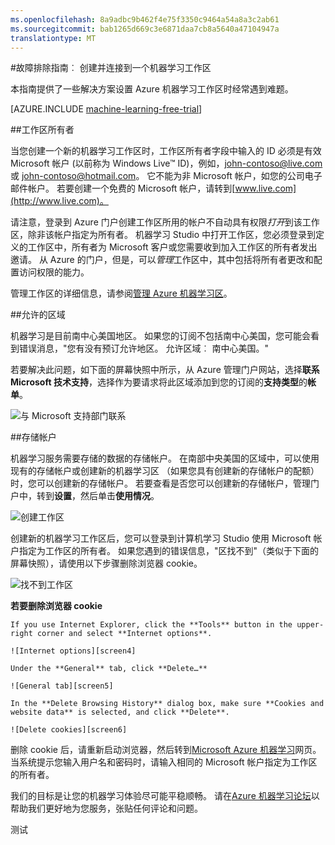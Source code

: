 ```yaml
---
ms.openlocfilehash: 8a9adbc9b462f4e75f3350c9464a54a8a3c2ab61
ms.sourcegitcommit: bab1265d669c3e6871daa7cb8a5640a47104947a
translationtype: MT
---
```

<properties 
    pageTitle="疑难解答︰ 创建和连接到机器学习区 |Microsoft Azure" 
    description="创建和连接到 Azure 机器学习工作区中的常见问题的解决方案" 
    services="machine-learning" 
    documentationCenter="" 
    authors="garyericson" 
    manager="paulettm" 
    editor="cgronlun"/>

<tags 
    ms.service="machine-learning" 
    ms.workload="data-services" 
    ms.tgt_pltfrm="na" 
    ms.devlang="na" 
    ms.topic="article" 
    ms.date="07/01/2015" 
    ms.author="garye"/>


#故障排除指南︰ 创建并连接到一个机器学习工作区

本指南提供了一些解决方案设置 Azure 机器学习工作区时经常遇到难题。

[AZURE.INCLUDE [machine-learning-free-trial](../../includes/machine-learning-free-trial.md)]

##工作区所有者

当您创建一个新的机器学习工作区时，工作区所有者字段中输入的 ID 必须是有效 Microsoft 帐户 (以前称为 Windows Live™ ID)，例如，john-contoso@live.com 或 john-contoso@hotmail.com。 它不能为非 Microsoft 帐户，如您的公司电子邮件帐户。 若要创建一个免费的 Microsoft 帐户，请转到[www.live.com](http://www.live.com)。 

请注意，登录到 Azure 门户创建工作区所用的帐户不自动具有权限*打开*到该工作区，除非该帐户指定为所有者。 机器学习 Studio 中打开工作区，您必须登录到定义的工作区中，所有者为 Microsoft 客户或您需要收到加入工作区的所有者发出邀请。 从 Azure 的门户，但是，可以*管理*工作区中，其中包括将所有者更改和配置访问权限的能力。

管理工作区的详细信息，请参阅[管理 Azure 机器学习区]。

[管理 Azure 机器学习区]: machine-learning-manage-workspace.md

##允许的区域

机器学习是目前南中心美国地区。 如果您的订阅不包括南中心美国，您可能会看到错误消息，"您有没有预订允许地区。 允许区域︰ 南中心美国。" 

若要解决此问题，如下面的屏幕快照中所示，从 Azure 管理门户网站，选择**联系 Microsoft 技术支持**，选择作为要请求将此区域添加到您的订阅的**支持类型**的**帐单**。 

![与 Microsoft 支持部门联系][screen1]

##存储帐户
 
机器学习服务需要存储的数据的存储帐户。 在南部中央美国的区域中，可以使用现有的存储帐户或创建新的机器学习区 （如果您具有创建新的存储帐户的配额） 时，您可以创建新的存储帐户。 若要查看是否您可以创建新的存储帐户，管理门户中，转到**设置**，然后单击**使用情况**。

![创建工作区][screen2]

创建新的机器学习工作区后，您可以登录到计算机学习 Studio 使用 Microsoft 帐户指定为工作区的所有者。 如果您遇到的错误信息，"区找不到"（类似于下面的屏幕快照），请使用以下步骤删除浏览器 cookie。

![找不到工作区][screen3]

**若要删除浏览器 cookie**

    If you use Internet Explorer, click the **Tools** button in the upper-right corner and select **Internet options**.  

    ![Internet options][screen4]

    Under the **General** tab, click **Delete…**

    ![General tab][screen5]

    In the **Delete Browsing History** dialog box, make sure **Cookies and website data** is selected, and click **Delete**.

    ![Delete cookies][screen6]

删除 cookie 后，请重新启动浏览器，然后转到[Microsoft Azure 机器学习](https://studio.azureml.net)网页。 当系统提示您输入用户名和密码时，请输入相同的 Microsoft 帐户指定为工作区的所有者。

我们的目标是让您的机器学习体验尽可能平稳顺畅。 请在[Azure 机器学习论坛](http://social.msdn.microsoft.com/Forums/windowsazure/home?forum=MachineLearning)以帮助我们更好地为您服务，张贴任何评论和问题。 

[screen1]:media/machine-learning-troubleshooting-creating-ml-workspace/screen1.png
[screen2]:media/machine-learning-troubleshooting-creating-ml-workspace/screen2.png
[screen3]:media/machine-learning-troubleshooting-creating-ml-workspace/screen3.png
[screen4]:media/machine-learning-troubleshooting-creating-ml-workspace/screen4.png
[screen5]:media/machine-learning-troubleshooting-creating-ml-workspace/screen5.png
[screen6]:media/machine-learning-troubleshooting-creating-ml-workspace/screen6.png
 

测试
